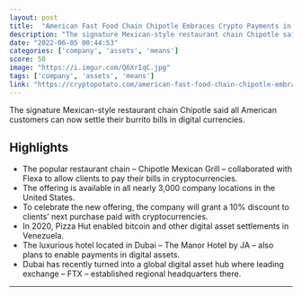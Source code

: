 ```yaml
---
layout: post
title:  "American Fast Food Chain Chipotle Embraces Crypto Payments in the US"
description: "The signature Mexican-style restaurant chain Chipotle said all American customers can now settle their burrito bills in digital currencies."
date: "2022-06-05 00:44:53"
categories: ['company', 'assets', 'means']
score: 50
image: "https://i.imgur.com/Q6XrIqC.jpg"
tags: ['company', 'assets', 'means']
link: "https://cryptopotato.com/american-fast-food-chain-chipotle-embraces-crypto-payments-in-the-us/"
---
```


The signature Mexican-style restaurant chain Chipotle said all American customers can now settle their burrito bills in digital currencies.

## Highlights

- The popular restaurant chain – Chipotle Mexican Grill – collaborated with Flexa to allow clients to pay their bills in cryptocurrencies.
- The offering is available in all nearly 3,000 company locations in the United States.
- To celebrate the new offering, the company will grant a 10% discount to clients’ next purchase paid with cryptocurrencies.
- In 2020, Pizza Hut enabled bitcoin and other digital asset settlements in Venezuela.
- The luxurious hotel located in Dubai – The Manor Hotel by JA – also plans to enable payments in digital assets.
- Dubai has recently turned into a global digital asset hub where leading exchange – FTX – established regional headquarters there.

---

